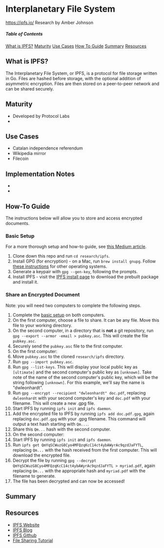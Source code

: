 # Interplanetary File System
https://ipfs.io/
Research by Amber Johnson

##### Table of Contents
[What is IPFS?](#what-is-ipfs)
[Maturity](#maturity)
[Use Cases](#use-cases)
[How To Guide](#how-to-guide)
[Summary](#summary)
[Resources](#resources)

## What is IPFS?
The Interplanetary File System, or IPFS, is a protocol for file storage written in Go. Files are hashed before storage, with the optional addition of asymmetric encryption. Files are then stored on a peer-to-peer network and can be shared securely.

## Maturity

* Developed by Protocol Labs
* 

## Use Cases

* Catalan independence referendum
* Wikipedia mirror
* Filecoin

## Implementation Notes

* 
* 

## How-To Guide
The instructions below will allow you to store and access encrypted documents.

### Basic Setup
For a more thorough setup and how-to guide, see [this Medium article](https://medium.com/@mycoralhealth/learn-to-securely-share-files-on-the-blockchain-with-ipfs-219ee47df54c).

1. Clone down this repo and run `cd research/ipfs`.
1. Install GPG (for encryption) - on a Mac, run `brew install gnupg`. Follow [these instructions](http://blog.ghostinthemachines.com/2015/03/01/how-to-use-gpg-command-line/) for other operating systems.
1. Generate a keypair with `gpg --gen-key`, following the prompts.
1. Install IPFS - visit the [IPFS install page](https://docs.ipfs.io/introduction/install/) to download the prebuilt package and install it.

### Share an Encrypted Document
Note: you will need two computers to complete the following steps.

1. Complete the [basic setup](#basic-setup) on both computers.
1. On the first computer, choose a file to share. It can be any file. Move this file to your working directory.
1. On the second computer, in a directory that is **not** a git repository, run `gpg --export --armor -email > pubkey.asc`. This will create the file `pubkey.asc`.
1. Securely send the `pubkey.asc` file to the first computer.
1. On the first computer:
  1. Move `pubkey.asc` to the cloned `research/ipfs` directory.
  1. Run `gpg --import pubkey.asc`.
  1. Run `gpg --list-keys`. This will display your local public key as `[ultimate]` and the second computer's public key as `[unknown]`. Take note of the name of the second computer's public key, which will be the string following `[unknown]`.  For this example, we'll say the name is "dwleonhardt".
  1. Run `gpg --encrypt --recipient "dwleonhardt" doc.pdf`, replacing `dwleonhardt` with your second computer's key and `doc.pdf` with your filename. This will create a new .gpg file.
  1. Start IPFS by running `ipfs init` and `ipfs daemon`.
  1. Add the encrypted file to IPFS by running `ipfs add doc.pdf.gpg`, again replacing `doc.pdf.gpg` with your .gpg filename. This command will output a text hash starting with `Qm...`.
  1. Share this `Qm...` hash with the second computer.
1. On the second computer:
  1. Start IPFS by running `ipfs init` and `ipfs daemon`.
  1. Run `ipfs get QmYqSCWuzG8Cyo4MFQzqKcC14ct4ybAWyrAc9qzdJaFYTL`, replacing `Qm...` with the hash received from the first computer. This will download the encrypted file.
  1. Decrypt the file by running `gpg --decrypt QmYqSCWuzG8Cyo4MFQzqKcC14ct4ybAWyrAc9qzdJaFYTL > myriad.pdf`, again replacing `Qm...` with the appropriate hash and `myriad.pdf` with the filename to generate.
  1. The file has been decrypted and can now be accessed!

## Summary



## Resources

* [IPFS Website](https://ipfs.io/)
* [IPFS Blog](https://blog.ipfs.io/)
* [IPFS Github](https://github.com/ipfs/ipfs)
* [File Sharing Tutorial](https://medium.com/@mycoralhealth/learn-to-securely-share-files-on-the-blockchain-with-ipfs-219ee47df54c)
